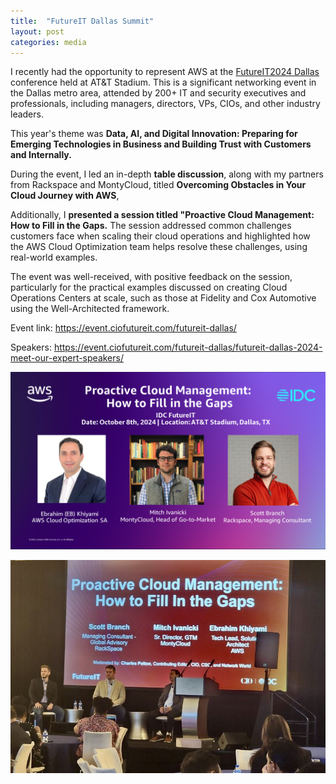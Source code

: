 ```yaml
---
title:  "FutureIT Dallas Summit"
layout: post
categories: media
---
```


I recently had the opportunity to represent AWS at the [FutureIT2024 Dallas](https://event.ciofutureit.com/futureit-dallas/) conference held at AT&T Stadium. This is a significant networking event in the Dallas metro area, attended by 200+ IT and security executives and professionals, including managers, directors, VPs, CIOs, and other industry leaders.


This year's theme was **Data, AI, and Digital Innovation: Preparing for Emerging Technologies in Business and Building Trust with Customers and Internally.**

During the event, I led an in-depth **table discussion**, along with my partners from Rackspace and MontyCloud, titled **Overcoming Obstacles in Your Cloud Journey with AWS**,

Additionally, I **presented a session titled "Proactive Cloud Management: How to Fill in the Gaps.** The session addressed common challenges customers face when scaling their cloud operations and highlighted how the AWS Cloud Optimization team helps resolve these challenges, using real-world examples.

The event was well-received, with positive feedback on the session, particularly for the practical examples discussed on creating Cloud Operations Centers at scale, such as those at Fidelity and Cox Automotive using the Well-Architected framework.

Event link: https://event.ciofutureit.com/futureit-dallas/

Speakers: https://event.ciofutureit.com/futureit-dallas/futureit-dallas-2024-meet-our-expert-speakers/

![idc1](/assets/idc1.png) 


![idc2](/assets/idc2.jpeg) 
